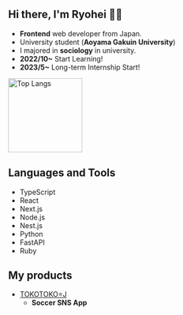 ## Hi there, I'm Ryohei 👋👋

- **Frontend** web developer from Japan.
- University student (**Aoyama Gakuin University**)
- I majored in **sociology** in university.
- **2022/10~**   Start Learning!
- **2023/5~**    Long-term Internship Start!


<p align="left"> 
  <img alt="Top Langs" height="150px" src="https://github-readme-stats.vercel.app/api/top-langs/?username=kumaaa1212&layout=compact&show_icons=true&theme=onedark" />
</p>


## Languages and Tools

- TypeScript
- React
- Next.js
- Node.js
- Nest.js
- Python
- FastAPI
- Ruby

## My products

+ [TOKOTOKO=J](https://tokotokoj.vercel.app)
  +  **Soccer SNS App**


